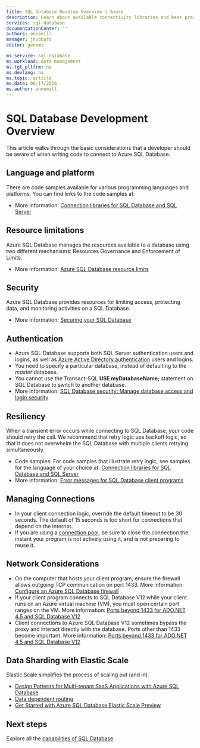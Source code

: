 ```yaml
---
title: SQL Database Develop Overview | Azure
description: Learn about available connectivity libraries and best practices for applications connecting to SQL Database.
services: sql-database
documentationCenter: ''
authors: annemill
manager: jhubbard
editor: genemi

ms.service: sql-database
ms.workload: data-management
ms.tgt_pltfrm: na
ms.devlang: na
ms.topic: article
ms.date: 08/17/2016
ms.author: annemill
---
```


# SQL Database Development Overview
This article walks through the basic considerations that a developer should be aware of when writing code to connect to Azure SQL Database.

## Language and platform
There are code samples available for various programming languages and platforms. You can find links to the code samples at: 

* More Information: [Connection libraries for SQL Database and SQL Server](./sql-database-libraries.md)

## Resource limitations
Azure SQL Database manages the resources available to a database using two different mechanisms: Resources Governance and Enforcement of Limits.

* More Information: [Azure SQL Database resource limits](./sql-database-resource-limits.md)

## Security
Azure SQL Database provides resources for limiting access, protecting data, and monitoring activities on a SQL Database.

* More Information: [Securing your SQL Database](./sql-database-security.md)

## Authentication
* Azure SQL Database supports both SQL Server authentication users and logins, as well as [Azure Active Directory authentication](./sql-database-aad-authentication.md) users and logins.
* You need to specify a particular database, instead of defaulting to the *master* database.
* You cannot use the Transact-SQL **USE myDatabaseName;** statement on SQL Database to switch to another database.
* More information: [SQL Database security: Manage database access and login security](./sql-database-manage-logins.md)

## Resiliency
When a transient error occurs while connecting to SQL Database, your code should retry the call.  We recommend that retry logic use backoff logic, so that it does not overwhelm the SQL Database with multiple clients retrying simultaneously.

* Code samples:  For code samples that illustrate retry logic, see samples for the language of your choice at: [Connection libraries for SQL Database and SQL Server](./sql-database-libraries.md)
* More information: [Error messages for SQL Database client programs](./sql-database-develop-error-messages.md)

## Managing Connections
* In your client connection logic, override the default timeout to be 30 seconds.  The default of 15 seconds is too short for connections that depend on the internet.
* If you are using a [connection pool](http://msdn.microsoft.com/zh-cn/library/8xx3tyca.aspx), be sure to close the connection the instant your program is not actively using it, and is not preparing to reuse it.

## Network Considerations
* On the computer that hosts your client program, ensure the firewall allows outgoing TCP communication on port 1433.  More information: [Configure an Azure SQL Database firewall](./sql-database-configure-firewall-settings.md)
* If your client program connects to SQL Database V12 while your client runs on an Azure virtual machine (VM), you must open certain port ranges on the VM. More information: [Ports beyond 1433 for ADO.NET 4.5 and SQL Database V12](./sql-database-develop-direct-route-ports-adonet-v12.md)
* Client connections to Azure SQL Database V12 sometimes bypass the proxy and interact directly with the database. Ports other than 1433 become important. More information:  [Ports beyond 1433 for ADO.NET 4.5 and SQL Database V12](./sql-database-develop-direct-route-ports-adonet-v12.md)

## Data Sharding with Elastic Scale
Elastic Scale simplifies the process of scaling out (and in). 

* [Design Patterns for Multi-tenant SaaS Applications with Azure SQL Database](./sql-database-design-patterns-multi-tenancy-saas-applications.md)
* [Data dependent routing](./sql-database-elastic-scale-data-dependent-routing.md)
* [Get Started with Azure SQL Database Elastic Scale Preview](./sql-database-elastic-scale-get-started.md)

## Next steps

Explore all the [capabilities of SQL Database](https://www.azure.cn/home/features/sql-database/).